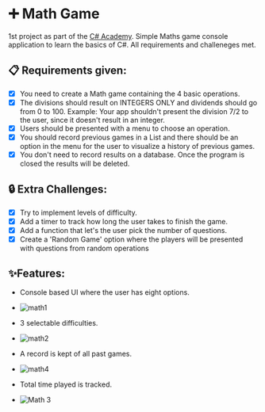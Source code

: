 # ➕ Math Game
1st project as part of the [C# Academy](https://www.thecsharpacademy.com/#).
Simple Maths game console application to learn the basics of C#. All requirements and challeneges met.

## 📋 Requirements given:
- [X] You need to create a Math game containing the 4 basic operations.
- [X] The divisions should result on INTEGERS ONLY and dividends should go from 0 to 100. Example: Your app shouldn't present the division 7/2 to the user, since it doesn't result in an integer.
- [X] Users should be presented with a menu to choose an operation.
- [X] You should record previous games in a List and there should be an option in the menu for the user to visualize a history of previous games.
- [X] You don't need to record results on a database. Once the program is closed the results will be deleted.

## 🔒 Extra Challenges: 
- [X] Try to implement levels of difficulty.
- [X] Add a timer to track how long the user takes to finish the game.
- [X] Add a function that let's the user pick the number of questions.
- [X] Create a 'Random Game' option where the players will be presented with questions from random operations

## ✨Features:
+ Console based UI where the user has eight options.
- ![math1](assets/119138371/f5886f4b-a1f1-4851-ad40-c11def42a4f9)
+ 3 selectable difficulties.
- ![math2](https://github.com/Squing0/MathGame/assets/119138371/59f74a4c-5aff-4156-9160-b1005f510fe7)
+ A record is kept of all past games.
- ![math4](https://github.com/Squing0/MathGame/assets/119138371/554f2eb9-cee9-4353-b22e-91b39de392d0)
+ Total time played is tracked.
- ![Math 3](https://github.com/Squing0/MathGame/assets/119138371/5f269d12-2889-406d-a5b9-b823a99dcca9)
